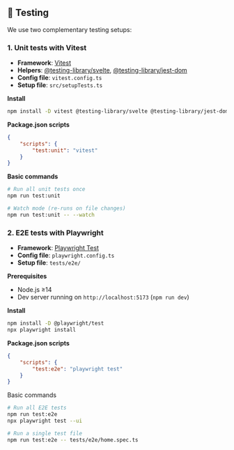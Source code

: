 ## 🧪 Testing

We use two complementary testing setups:

### 1. Unit tests with Vitest

- **Framework**: [Vitest](https://vitest.dev/)
- **Helpers**: [@testing-library/svelte](https://testing-library.com/docs/svelte-testing-library/), [@testing-library/jest-dom](https://github.com/testing-library/jest-dom)
- **Config file**: `vitest.config.ts`
- **Setup file**: `src/setupTests.ts`

**Install**

```bash
npm install -D vitest @testing-library/svelte @testing-library/jest-dom jsdom vite-tsconfig-paths
```

**Package.json scripts**

```json
{
	"scripts": {
		"test:unit": "vitest"
	}
}
```

**Basic commands**

```bash
# Run all unit tests once
npm run test:unit

# Watch mode (re-runs on file changes)
npm run test:unit -- --watch
```

### 2. E2E tests with Playwright

- **Framework**: [Playwright Test](https://playwright.dev/)
- **Config file**: `playwright.config.ts`
- **Setup file**: `tests/e2e/`

**Prerequisites**

- Node.js ≥14
- Dev server running on `http://localhost:5173` (`npm run dev`)

**Install**

```bash
npm install -D @playwright/test
npx playwright install
```

**Package.json scripts**

```json
{
	"scripts": {
		"test:e2e": "playwright test"
	}
}
```

Basic commands

```bash
# Run all E2E tests
npm run test:e2e
npx playwright test --ui

# Run a single test file
npm run test:e2e -- tests/e2e/home.spec.ts
```

